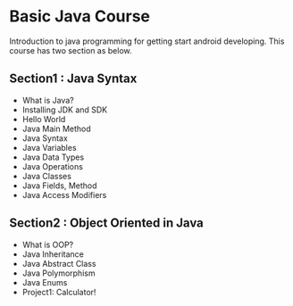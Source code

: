 # Basic Java Course
Introduction to java programming for getting start android developing. This course has two section as below.

## Section1 : Java Syntax
* What is Java?
* Installing JDK and SDK
* Hello World
* Java Main Method
* Java Syntax
* Java Variables
* Java Data Types
* Java Operations
* Java Classes
* Java Fields, Method
* Java Access Modifiers

## Section2 : Object Oriented in Java
* What is OOP?
* Java Inheritance
* Java Abstract Class
* Java Polymorphism
* Java Enums
* Project1: Calculator!
